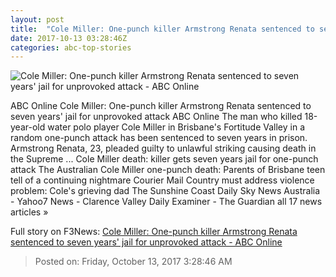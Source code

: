 ```yaml
---
layout: post
title:  "Cole Miller: One-punch killer Armstrong Renata sentenced to seven years' jail for unprovoked attack - ABC Online"
date: 2017-10-13 03:28:46Z
categories: abc-top-stories
---
```


![Cole Miller: One-punch killer Armstrong Renata sentenced to seven years' jail for unprovoked attack - ABC Online](http://www.abc.net.au/news/image/7065960-1x1-700x700.jpg)

ABC Online Cole Miller: One-punch killer Armstrong Renata sentenced to seven years' jail for unprovoked attack ABC Online The man who killed 18-year-old water polo player Cole Miller in Brisbane's Fortitude Valley in a random one-punch attack has been sentenced to seven years in prison. Armstrong Renata, 23, pleaded guilty to unlawful striking causing death in the Supreme ... Cole Miller death: killer gets seven years jail for one-punch attack The Australian Cole Miller one-punch death: Parents of Brisbane teen tell of a continuing nightmare Courier Mail Country must address violence problem: Cole's grieving dad The Sunshine Coast Daily Sky News Australia - Yahoo7 News - Clarence Valley Daily Examiner - The Guardian all 17 news articles »


Full story on F3News: [Cole Miller: One-punch killer Armstrong Renata sentenced to seven years' jail for unprovoked attack - ABC Online](http://www.f3nws.com/n/UvQM3D)

> Posted on: Friday, October 13, 2017 3:28:46 AM
